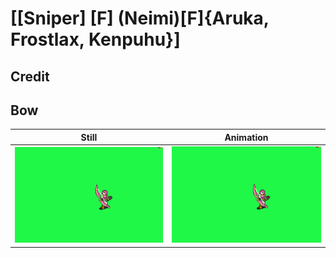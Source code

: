 # [\[Sniper\] \[F\] \(Neimi\)\[F\]{Aruka, Frostlax, Kenpuhu}]

## Credit


	
## Bow

| Still | Animation |
| :---: | :-------: |
| ![Bow still](./Bow_000.png) | ![Bow animation](./Bow.gif) |
